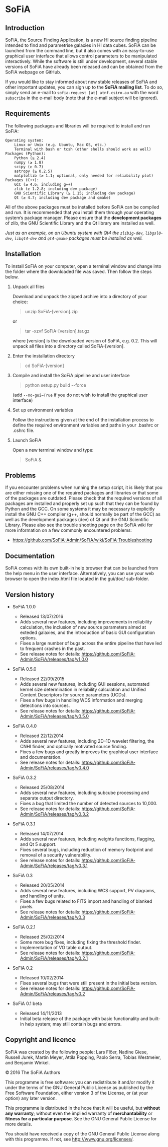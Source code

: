 SoFiA
=====

Introduction
------------

SoFiA, the Source Finding Application, is a new HI source finding pipeline 
intended to find and parametrise galaxies in HI data cubes. SoFiA can be 
launched from the command line, but it also comes with an easy-to-use 
graphical user interface that allows control parameters to be manipulated 
interactively. While the software is still under development, several 
stable versions of SoFiA have already been released and can be obtained 
from the SoFiA webpage on GitHub.

If you would like to stay informed about new stable releases of SoFiA and 
other important updates, you can sign up to the **SoFiA mailing list**. To do 
so, simply send an e-mail to `sofia-request [at] atnf.csiro.au` with the 
word `subscribe` in the e-mail body (note that the e-mail subject will be 
ignored).


Requirements
------------

The following packages and libraries will be required to install and run 
SoFiA:

    Operating system:
        Linux or Unix (e.g. Ubuntu, Mac OS, etc.)
        Terminal with bash or tcsh (other shells should work as well)
    Packages (Python):
        Python (≥ 2.4)
        numpy (≥ 1.8)
        scipy (≥ 0.7)
        astropy (≥ 0.2.5)
        matplotlib (≥ 1.1; optional, only needed for reliability plot)
    Packages (C++):
        GCC (≥ 4.6; including g++)
        zlib (≥ 1.2.8; including dev package)
        GNU Scientific Library (≥ 1.15; including dev package)
        Qt (≥ 4.7; including dev package and qmake)

All of the above packages must be installed before SoFiA can be compiled and 
run. It is recommended that you install them through your operating system’s 
package manager. Please ensure that the **development packages** of zlib, the 
GNU Scientific Library and the Qt library are installed as well.

_Just as an example, on an Ubuntu system with Qt4 the `zlib1g-dev`, 
`libgsl0-dev`, `libqt4-dev` and `qt4-qmake` packages must be installed as well._


Installation
------------

To install SoFiA on your computer, open a terminal window and change into the 
folder where the downloaded file was saved. Then follow the steps below.

1. Unpack all files

   Download and unpack the zipped archive into a directory of your choice:

   > unzip SoFiA-[version].zip

   or

   > tar -xzvf SoFiA-[version].tar.gz

   where [version] is the downloaded version of SoFiA, e.g. 0.2. This will 
   unpack all files into a directory called SoFiA-[version].

2. Enter the installation directory

   > cd SoFiA-[version]

3. Compile and install the SoFiA pipeline and user interface

   > python setup.py build --force
   
   (add `--no-gui=True` if you do not wish to install the graphical user interface)

4. Set up environment variables

    Follow the instructions given at the end of the installation process to 
    define the required environment variables and paths in your .bashrc or 
    .cshrc file.

5. Launch SoFiA

    Open a new terminal window and type:

    > SoFiA &


Problems
--------

If you encounter problems when running the setup script, it is likely 
that you are either missing one of the required packages and libraries or 
that some of the packages are outdated. Please check that the required 
versions of all packages are installed and properly set up such that they 
can be found by Python and the GCC. On some systems it may be necessary to 
explicitly install the GNU C++ compiler (g++, should normally be part of 
the GCC) as well as the development packages (dev) of Qt and the GNU 
Scientific Library. Please also see the trouble shooting page on the SoFiA 
wiki for more information on a few commonly encountered problems:

* https://github.com/SoFiA-Admin/SoFiA/wiki/SoFiA-Troubleshooting


Documentation
-------------

SoFiA comes with its own built-in help browser that can be launched from 
the help menu in the user interface. Alternatively, you can use your web 
browser to open the index.html file located in the gui/doc/ sub-folder.


Version history
---------------

* SoFiA 1.0.0
  * Released 13/07/2016
  * Adds several new features, including improvements in reliability
    calculation, the inclusion of new source parameters aimed at exteded
    galaxies, and the introduction of basic GUI configuration options.
  * Fixes a large number of bugs across the entire pipeline that have
    led to frequent crashes in the past.
  * See release notes for details:
    https://github.com/SoFiA-Admin/SoFiA/releases/tag/v1.0.0

* SoFiA 0.5.0
  * Released 22/09/2015
  * Adds several new features, including GUI sessions, automated kernel
    size determination in reliability calculation and Unified Content
    Descriptors for source parameters (UCDs).
  * Fixes a few bugs in handling WCS information and merging detections
    into sources.
  * See release notes for details:
    https://github.com/SoFiA-Admin/SoFiA/releases/tag/v0.5.0

* SoFiA 0.4.0
  * Released 22/12/2014
  * Adds several new features, including 2D–1D wavelet filtering, the CNHI 
    finder, and optically motivated source finding.
  * Fixes a few bugs and greatly improves the graphical user interface and 
    documentation.
  * See release notes for details:
    https://github.com/SoFiA-Admin/SoFiA/releases/tag/v0.4.0

* SoFiA 0.3.2
  * Released 25/08/2014
  * Adds several new features, including subcube processing and separate 
    output directory.
  * Fixes a bug that limited the number of detected sources to 10,000.
  * See release notes for details:
    https://github.com/SoFiA-Admin/SoFiA/releases/tag/v0.3.2

* SoFiA 0.3.1
  * Released 14/07/2014
  * Adds several new features, including weights functions, flagging, and
    Qt 5 support.
  * Fixes several bugs, including reduction of memory footprint and removal
    of a security vulnerability.
  * See release notes for details:
    https://github.com/SoFiA-Admin/SoFiA/releases/tag/v0.3.1

* SoFiA 0.3
  * Released 20/05/2014
  * Adds several new features, including WCS support, PV diagrams, and 
    handling of units.
  * Fixes a few bugs related to FITS import and handling of blanked pixels.
  * See release notes for details:
    https://github.com/SoFiA-Admin/SoFiA/releases/tag/v0.3

* SoFiA 0.2.1
  * Released 25/02/2014
  * Some more bug fixes, including fixing the threshold finder.
  * Implementation of VO table output.
  * See release notes for details:
    https://github.com/SoFiA-Admin/SoFiA/releases/tag/v0.2.1

* SoFiA 0.2
  * Released 10/02/2014
  * Fixes several bugs that were still present in the initial beta version.
  * See release notes for details:
    https://github.com/SoFiA-Admin/SoFiA/releases/tag/v0.2

* SoFiA 0.1 beta
  * Released 14/11/2013
  * Initial beta release of the package with basic functionality and built-in 
    help system; may still contain bugs and errors.


Copyright and licence
---------------------

SoFiA was created by the following people: Lars Flöer, Nadine Giese, Russell 
Jurek, Martin Meyer, Attila Popping, Paolo Serra, Tobias Westmeier, and 
Benjamin Winkel.

© 2016 The SoFiA Authors

This programme is free software: you can redistribute it and/or modify it 
under the terms of the GNU General Public License as published by the Free 
Software Foundation, either version 3 of the License, or (at your option) any 
later version.

This programme is distributed in the hope that it will be useful, but **without 
any warranty**; without even the implied warranty of **merchantability** or **fitness 
for a particular purpose**. See the GNU General Public License for more details.

You should have received a copy of the GNU General Public License along with 
this programme. If not, see http://www.gnu.org/licenses/.
